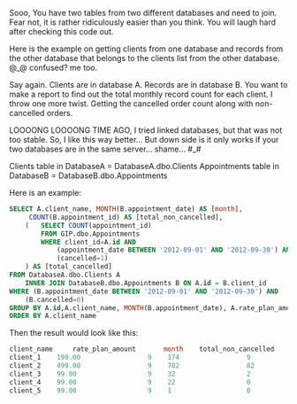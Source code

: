 Sooo,
You have two tables from two different databases and need to join. Fear not, it is rather ridiculously easier than you think. You will laugh hard after checking this code out.

Here is the example on getting clients from one database and records from the other database that belongs to the clients list from the other database. @_@ confused? me too.

Say again. Clients are in database A. Records are in database B. You want to make a report to find out the total monthly record count for each client. I throw one more twist. Getting the cancelled order count along with non-cancelled orders.

LOOOONG LOOOONG TIME AGO, I tried linked databases, but that was not too stable. So, I like this way better…
But down side is it only works if your two databases are in the same server… shame… #_#

Clients table in DatabaseA = DatabaseA.dbo.Clients
Appointments table in DatabaseB = DatabaseB.dbo.Appointments

Here is an example:

````sql
SELECT A.client_name, MONTH(B.appointment_date) AS [month],
     COUNT(B.appointment_id) AS [total_non_cancelled],
    (   SELECT COUNT(appointment_id) 
        FROM GIP.dbo.Appointments 
        WHERE client_id=A.id AND
            (appointment_date BETWEEN '2012-09-01' AND '2012-09-30') AND
            (cancelled=1)
    ) AS [total_cancelled]
FROM DatabaseA.dbo.Clients A 
    INNER JOIN DatabaseB.dbo.Appointments B ON A.id = B.client_id
WHERE (B.appointment_date BETWEEN '2012-09-01' AND '2012-09-30') AND
    (B.cancelled=0)
GROUP BY A.id,A.client_name, MONTH(B.appointment_date), A.rate_plan_amount
ORDER BY A.client_name
````
Then the result would look like this:

````sql
client_name     rate_plan_amount       month    total_non_cancelled    total_cancelled
client_1    199.00                 9    174                 9
client_2    499.00                 9    782                 82
client_3    99.00                  9    32                  2
client_4    99.00                  9    22                  0
client_5    99.00                  9    1                   0
````